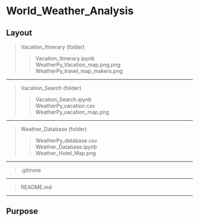 # World_Weather_Analysis
## Layout

> Vacation_Itinerary (folder)  
> > Vacation_Itinerary.ipynb   
> > WeatherPy_Vacation_map.png.png   
> > WeatherPy_travel_map_makers.png   
---   
> Vacation_Search (folder)  
> > Vacation_Search.ipynb   
> > WeatherPy_vacation.csv   
> > WeatherPy_vacation_map.png   
---   
> Weather_Database (folder)   
> > WeatherPy_database.csv   
> > Weather_Database.ipynb   
> > Weather_Hotel_Map.png   
---   
>.gitinore
---   
  
>README.md   
---   

   
## Purpose   

